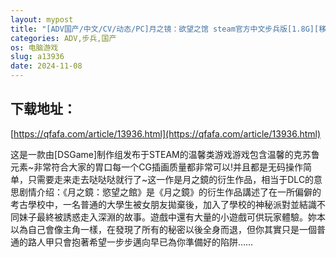 ```yaml
---
layout: mypost
title: "[ADV国产/中文/CV/动态/PC]月之镜：欲望之馆 steam官方中文步兵版[1.8G][移动/百度]"
categories: ADV,步兵,国产
os: 电脑游戏
slug: a13936
date: 2024-11-08
---
```


## 下载地址：

[https://qfafa.com/article/13936.html](https://qfafa.com/article/13936.html)

这是一款由\[DSGame\]制作组发布于STEAM的温馨类游戏游戏包含温馨的克苏鲁元素~非常符合大家的胃口每一个CG插画质量都非常可以!并且都是无码操作简单，只需要走来走去哒哒哒就行了~这一作是月之鏡的衍生作品，相当于DLC的意思剧情介绍：《月之鏡：慾望之館》是《月之鏡》的衍生作品講述了在一所偏僻的考古學校中，一名普通的大學生被女朋友拋棄後，加入了學校的神秘派對並結識不同妹子最終被誘惑走入深淵的故事。遊戲中還有大量的小遊戲可供玩家體驗。妳本以為自己會像主角一樣，在發現了所有的秘密以後全身而退，但你其實只是一個普通的路人甲只會抱著希望一步步邁向早已為你準備好的陷阱……